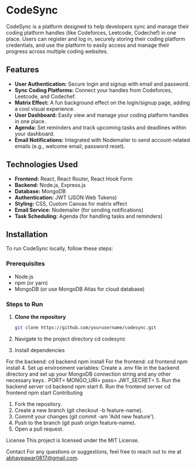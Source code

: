 # CodeSync

CodeSync is a platform designed to help developers sync and manage their coding platform handles (like Codeforces, Leetcode, Codechef) in one place. Users can register and log in, securely storing their coding platform credentials, and use the platform to easily access and manage their progress across multiple coding websites.

## Features

- **User Authentication:** Secure login and signup with email and password.
- **Sync Coding Platforms:** Connect your handles from Codeforces, Leetcode, and Codechef.
- **Matrix Effect:** A fun background effect on the login/signup page, adding a cool visual experience.
- **User Dashboard:** Easily view and manage your coding platform handles in one place.
- **Agenda:** Set reminders and track upcoming tasks and deadlines within your dashboard.
- **Email Notifications:** Integrated with Nodemailer to send account-related emails (e.g., welcome email, password reset).

## Technologies Used

- **Frontend:** React, React Router, React Hook Form
- **Backend:** Node.js, Express.js
- **Database:** MongoDB
- **Authentication:** JWT (JSON Web Tokens)
- **Styling:** CSS, Custom Canvas for matrix effect
- **Email Service:** Nodemailer (for sending notifications)
- **Task Scheduling:** Agenda (for handling tasks and reminders)

## Installation

To run CodeSync locally, follow these steps:

### Prerequisites
- Node.js
- npm (or yarn)
- MongoDB (or use MongoDB Atlas for cloud database)

### Steps to Run

1. **Clone the repository**

   ```bash
   git clone https://github.com/yourusername/codesync.git
2. Navigate to the project directory
  cd codesync
3. Install dependencies

For the backend: 
cd backend
npm install
For the frontend:
cd frontend
npm install
4. Set up environment variables:
  Create a .env file in the backend directory and set up your MongoDB connection string and any other necessary keys .
  PORT=
  MONGO_URI=
  pass=
  JWT_SECRET=
5. Run the backend server
  cd backend
  npm start
6. Run the frontend server
  cd frontend
  npm start
Contributing
1. Fork the repository.
2. Create a new branch (git checkout -b feature-name).
3. Commit your changes (git commit -am 'Add new feature').
4. Push to the branch (git push origin feature-name).
5. Open a pull request.

License
This project is licensed under the MIT License.

Contact
For any questions or suggestions, feel free to reach out to me at abhaypawar0817@gmail.com.

